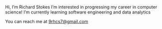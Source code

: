 Hi, I’m Richard Stokes
I’m interested in progressing my career in computer science!
I’m currently learning software engineering and data analytics

You can reach me at 9rhcs7@gmail.com

